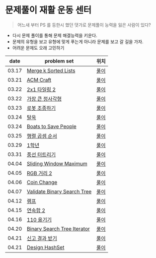 # 문제풀이 재활 운동 센터

> 어느새 부터 PS 를 등한시 했던 댓가로 문제풀이 능력을 잃은 사람이 있다?

- 다시 문제 풀이를 통해 문제 해결능력을 키운다.
- 문제의 유형을 보고 유형에 맞게 푸는게 아니라 문제를 보고 갈 길을 가자.
- 어려운 문제도 오래 고민하기


| date       | problem set                                                                | 위치 |
| ---------- | -------------------------------------------------------------------------- |  ---- |
| 03.17      | [Merge k Sorted Lists](https://leetcode.com/problems/merge-k-sorted-lists/) | [풀이](https://github.com/wolframhwang/YouCanSolveDynamicPrgorammingAndGreedyProblem/blob/main/Merge%20k%20Sorted%20Lists/Wolfram_Merge%20k%20Sorted%20Lists.swift) | 
| 03.21      | [ACM Craft](https://www.acmicpc.net/problem/1005) | [풀이](https://github.com/wolframhwang/YouCanSolveDynamicPrgorammingAndGreedyProblem/blob/main/ACM%20Craft/Wolfram_ACM%20Craft.cpp) | 
| 03.22      | [2x1 타일링 2](https://www.acmicpc.net/problem/11727) | [풀이](https://github.com/wolframhwang/YouCanSolveDynamicPrgorammingAndGreedyProblem/blob/main/2xN%20%ED%83%80%EC%9D%BC%EB%A7%81%202/Wolfram_2xN%20%ED%83%80%EC%9D%BC%EB%A7%81%202.swift) |
| 03.22      | [가장 큰 정사각형](https://www.acmicpc.net/problem/1915) | [풀이](https://github.com/wolframhwang/YouCanSolveDynamicPrgorammingAndGreedyProblem/blob/main/%EA%B0%80%EC%9E%A5%20%ED%81%B0%20%EC%A0%95%EC%82%AC%EA%B0%81%ED%98%95/Wolfram_%EA%B0%80%EC%9E%A5%20%ED%81%B0%20%EC%A0%95%EC%82%AC%EA%B0%81%ED%98%95.swift) |
| 03.23      | [로봇 조종하기](https://www.acmicpc.net/problem/2169) | [풀이](https://github.com/wolframhwang/YouCanSolveDynamicPrgorammingAndGreedyProblem/blob/main/%EB%A1%9C%EB%B4%87%20%EC%A1%B0%EC%A2%85%ED%95%98%EA%B8%B0/Wolfram_%EB%A1%9C%EB%B4%87%20%EC%A1%B0%EC%A2%85%ED%95%98%EA%B8%B0.swift) |
| 03.24      | [탈옥](https://www.acmicpc.net/problem/13261) | [풀이](https://github.com/wolframhwang/YouCanSolveDynamicPrgorammingAndGreedyProblem/blob/main/%ED%83%88%EC%98%A5/Wolfram_%ED%83%88%EC%98%A5.swift) |
| 03.24      | [Boats to Save People](https://leetcode.com/problems/boats-to-save-people/) | [풀이](https://github.com/wolframhwang/YouCanSolveDynamicPrgorammingAndGreedyProblem/blob/main/Boats%20to%20Save%20People/Wolfram_Boats%20to%20Save%20People.swift) |
| 03.25      | [행렬 곱셈 순서](https://www.acmicpc.net/problem/11049) | [풀이](https://github.com/wolframhwang/YouCanSolveDynamicPrgorammingAndGreedyProblem/tree/main/%ED%96%89%EB%A0%AC%20%EA%B3%B1%EC%85%88%20%EC%88%9C%EC%84%9C) |
| 03.29      | [1학년](https://www.acmicpc.net/problem/5557) | [풀이](https://github.com/wolframhwang/YouCanSolveDynamicPrgorammingAndGreedyProblem/tree/main/1%ED%95%99%EB%85%84) |
| 03.31      | [풍선 터트리기](https://programmers.co.kr/learn/courses/30/lessons/68646?language=swift) | [풀이](https://github.com/wolframhwang/YouCanSolveDynamicPrgorammingAndGreedyProblem/tree/main/%ED%92%8D%EC%84%A0%20%ED%84%B0%ED%8A%B8%EB%A6%AC%EA%B8%B0) |
| 04.04      | [Sliding Window Maximum](https://leetcode.com/problems/sliding-window-maximum/) | [풀이](https://github.com/wolframhwang/YouCanSolveDynamicPrgorammingAndGreedyProblem/tree/main/Sliding%20Window%20Maximum) |
| 04.05      | [RGB 거리 2](https://www.acmicpc.net/problem/17404) | [풀이](https://github.com/wolframhwang/YouCanSolveDynamicPrgorammingAndGreedyProblem/blob/main/RGB%EA%B1%B0%EB%A6%AC%202/Wolfram_RGB%EA%B1%B0%EB%A6%AC%202.swift) |
| 04.06      | [Coin Change](https://leetcode.com/problems/coin-change/) | [풀이](https://github.com/wolframhwang/YouCanSolveDynamicPrgorammingAndGreedyProblem/blob/main/Coin%20Change/Wolfram_Coin%20Change.swift) |
| 04.07      | [Validate Binary Search Tree](https://leetcode.com/problems/validate-binary-search-tree/) | [풀이](https://github.com/wolframhwang/YouCanSolveProblem/blob/main/Validate%20Binary%20Search%20Tree/Wolfram_Validate%20Binary%20Search%20Tree.swift) |
| 04.12      | [램프](https://www.acmicpc.net/problem/1034) | [풀이](https://github.com/wolframhwang/YouCanSolveProblem/tree/main/%EB%9E%A8%ED%94%84) |
| 04.15      | [연속합 2](https://www.acmicpc.net/problem/13398) | [풀이](https://github.com/wolframhwang/YouCanSolveProblem/blob/main/%EC%97%B0%EC%86%8D%ED%95%A9%202/Wolfram_%EC%97%B0%EC%86%8D%ED%95%A9%202.swift) |
| 04.16      | [110 옮기기](https://programmers.co.kr/learn/courses/30/lessons/77886) | [풀이](https://github.com/wolframhwang/ProblemSolving_Rehabilitation_Center/blob/main/110%20%EC%98%AE%EA%B8%B0%EA%B8%B0/Wolfram_110%20%EC%98%AE%EA%B8%B0%EA%B8%B0.swift) |
| 04.20      | [Binary Search Tree Iterator](https://leetcode.com/problems/binary-search-tree-iterator/) | [풀이](https://github.com/wolframhwang/ProblemSolving_Rehabilitation_Center/tree/main/Binary%20Search%20Tree%20Iterator) |
| 04.21      | [신고 결과 받기](https://programmers.co.kr/learn/courses/30/lessons/92334?language=swift) | [풀이](https://github.com/wolframhwang/ProblemSolving_Rehabilitation_Center/blob/main/%EC%8B%A0%EA%B3%A0%20%EA%B2%B0%EA%B3%BC%20%EB%B0%9B%EA%B8%B0/Wolfram_%EC%8B%A0%EA%B3%A0%20%EA%B2%B0%EA%B3%BC%20%EB%B0%9B%EA%B8%B0.swift) |
| 04.21      | [Design HashSet](https://leetcode.com/problems/design-hashset/) | [풀이](https://github.com/wolframhwang/ProblemSolving_Rehabilitation_Center/tree/main/Design%20HashSet) |
